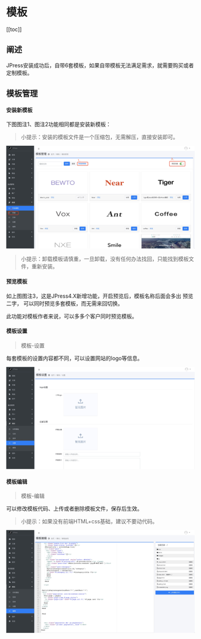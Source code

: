 # 模板


[[toc]]
## 阐述

JPress安装成功后，自带6套模板，如果自带模板无法满足需求，就需要购买或者定制模板。


## 模板管理

#### 安装新模板

下图图注1、图注2功能相同都是安装新模板：

> 小提示：安装的模板文件是一个压缩包，无需解压，直接安装即可。

![](admin-doc/template1.jpg)

> 小提示：卸载模板请慎重，一旦卸载，没有任何办法找回，只能找到模板文件，重新安装。


#### 预览模板

如上图图注3，这是JPress4.X新增功能，开启预览后，模板名称后面会多出 预览 二字，
可以同时预览多套模板，而无需来回切换。

此功能对模板作者来说，可以多多个客户同时预览模板。

#### 模板设置
> 模板-设置

每套模板的设置内容都不同，可以设置网站的logo等信息。

![](admin-doc/template2.jpg)

#### 模板编辑
> 模板-编辑

可以修改模板代码、上传或者删除模板文件，保存后生效。

> 小提示：如果没有前端HTML+css基础，建议不要动代码。

![](admin-doc/template3.jpg)
